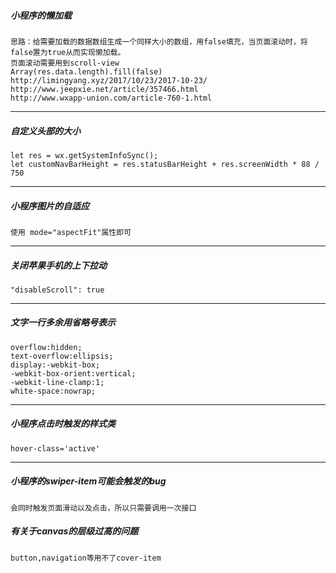 ##### 小程序的懒加载

``` 
思路：给需要加载的数据数组生成一个同样大小的数组，用false填充，当页面滚动时，将false置为true从而实现懒加载。
页面滚动需要用到scroll-view
Array(res.data.length).fill(false)
http://limingyang.xyz/2017/10/23/2017-10-23/
http://www.jeepxie.net/article/357466.html
http://www.wxapp-union.com/article-760-1.html
```

---

##### 自定义头部的大小

``` 
let res = wx.getSystemInfoSync();
let customNavBarHeight = res.statusBarHeight + res.screenWidth * 88 / 750
```

---

##### 小程序图片的自适应

``` 
使用 mode="aspectFit"属性即可
```

---

##### 关闭苹果手机的上下拉动

``` 
"disableScroll": true
```

---

#####  文字一行多余用省略号表示

``` 
overflow:hidden; 
text-overflow:ellipsis;
display:-webkit-box; 
-webkit-box-orient:vertical;
-webkit-line-clamp:1; 
white-space:nowrap;
```

---

##### 小程序点击时触发的样式类

``` 
hover-class='active'
```

---

##### 小程序的swiper-item可能会触发的bug

``` 
会同时触发页面滑动以及点击，所以只需要调用一次接口
```

##### 有关于canvas的层级过高的问题

``` 
button,navigation等用不了cover-item
```


